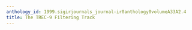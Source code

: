 ```yaml
---
anthology_id: 1999.sigirjournals_journal-ir0anthology0volumeA33A2.4
title: The TREC-9 Filtering Track
---
```


